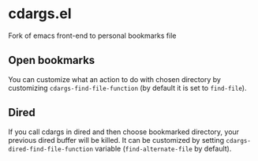 # cdargs.el
Fork of emacs front-end to personal bookmarks file

## Open bookmarks
You can customize what an action to do with chosen directory by 
customizing `cdargs-find-file-function` (by default it is set to `find-file`).

## Dired
If you call cdargs in dired and then choose bookmarked directory,
your previous dired buffer will be killed. It can be customized by
setting `cdargs-dired-find-file-function` variable (`find-alternate-file` by default).
